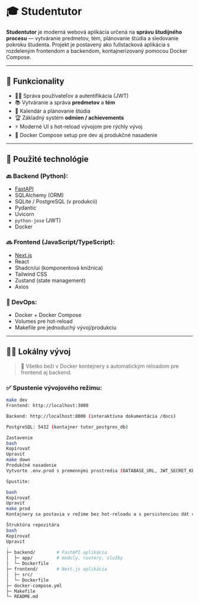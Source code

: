 # 🎓 Studentutor

**Studentutor** je moderná webová aplikácia určená na **správu študijného procesu** — vytváranie predmetov, tém, plánovanie štúdia a sledovanie pokroku študenta. Projekt je postavený ako fullstacková aplikácia s rozdeleným frontendom a backendom, kontajnerizovaný pomocou Docker Compose.

---

## 🚀 Funkcionality

- 🧑‍🏫 Správa používateľov a autentifikácia (JWT)
- 📚 Vytváranie a správa **predmetov** a **tém**
- 📅 Kalendár a plánovanie štúdia
- 🏆 Základný systém **odmien / achievements**
- ⚡ Moderné UI s hot-reload vývojom pre rýchly vývoj
- 🐳 Docker Compose setup pre dev aj produkčné nasadenie

---

## 🧱 Použité technológie

### 🔙 Backend (Python):
- [FastAPI](https://fastapi.tiangolo.com/)
- SQLAlchemy (ORM)
- SQLite / PostgreSQL (v produkcii)
- Pydantic
- Uvicorn
- `python-jose` (JWT)
- Docker

### 🔜 Frontend (JavaScript/TypeScript):
- [Next.js](https://nextjs.org/)
- React
- Shadcn/ui (komponentová knižnica)
- Tailwind CSS
- Zustand (state management)
- Axios

### 🐳 DevOps:
- Docker + Docker Compose
- Volumes pre hot-reload
- Makefile pre jednoduchý vývoj/produkciu

---

## 🧑‍💻 Lokálny vývoj

> 🔁 Všetko beží v Docker kontejnery s automatickým reloadom pre frontend aj backend.

### ✅ Spustenie vývojového režimu:

```bash
make dev
Frontend: http://localhost:3000

Backend: http://localhost:8000 (interaktívna dokumentácia /docs)

PostgreSQL: 5432 (kontajner tutor_postgres_db)

Zastavenie
bash
Kopírovať
Upraviť
make down
Produkčné nasadenie
Vytvorte .env.prod s premennými prostredia (DATABASE_URL, JWT_SECRET_KEY, NEXT_PUBLIC_API_URL a ďalšie).

Spustite:

bash
Kopírovať
Upraviť
make prod
Kontajnery sa postavia v režime bez hot-reloadu a s persistenciou dát v objemoch.

Štruktúra repozitára
bash
Kopírovať
Upraviť
.
├─ backend/        # FastAPI aplikácia
│  ├─ app/         # moduly, routery, služby
│  └─ Dockerfile
├─ frontend/       # Next.js aplikácia
│  ├─ src/
│  └─ Dockerfile
├─ docker-compose.yml
├─ Makefile
└─ README.md
